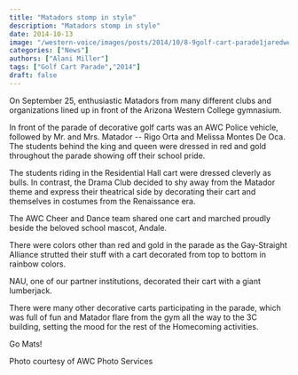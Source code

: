 ```yaml
---
title: "Matadors stomp in style"
description: "Matadors stomp in style"
date: 2014-10-13
image: "/western-voice/images/posts/2014/10/8-9golf-cart-parade1jaredweb-tn.jpg"
categories: ["News"]
authors: ["Alani Miller"]
tags: ["Golf Cart Parade","2014"]
draft: false
---
```

On September 25, enthusiastic Matadors from many different clubs and organizations lined up in front of the Arizona Western College gymnasium.

In front of the parade of decorative golf carts was an AWC Police vehicle, followed by Mr. and Mrs. Matador -- Rigo Orta and Melissa Montes De Oca. The students behind the king and queen were dressed in red and gold throughout the parade showing off their school pride.

The students riding in the Residential Hall cart were dressed cleverly as bulls. In contrast, the Drama Club decided to shy away from the Matador theme and express their theatrical side by decorating their cart and themselves in costumes from the Renaissance era.

The AWC Cheer and Dance team shared one cart and marched proudly beside the beloved school mascot, Andale.

There were colors other than red and gold in the parade as the Gay-Straight Alliance strutted their stuff with a cart decorated from top to bottom in rainbow colors.

NAU, one of our partner institutions, decorated their cart with a giant lumberjack.

There were many other decorative carts participating in the parade, which was full of fun and Matador flare from the gym all the way to the 3C building, setting the mood for the rest of the Homecoming activities.

Go Mats!

Photo courtesy of AWC Photo Services